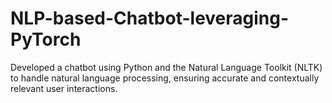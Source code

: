 # NLP-based-Chatbot-leveraging-PyTorch
Developed a chatbot using Python and the Natural Language Toolkit (NLTK) to handle natural language processing, ensuring accurate and contextually relevant user interactions.
